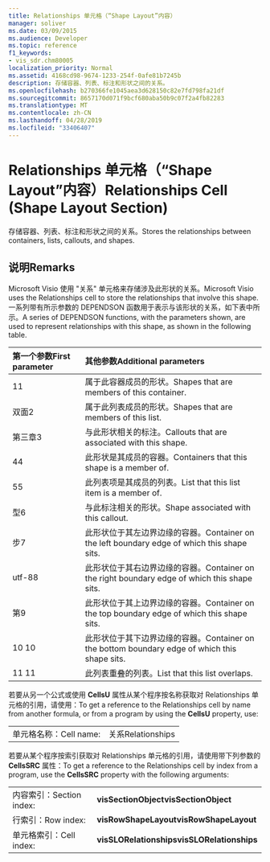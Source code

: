 ```yaml
---
title: Relationships 单元格（“Shape Layout”内容）
manager: soliver
ms.date: 03/09/2015
ms.audience: Developer
ms.topic: reference
f1_keywords:
- vis_sdr.chm80005
localization_priority: Normal
ms.assetid: 4168cd98-9674-1233-254f-0afe81b7245b
description: 存储容器、列表、标注和形状之间的关系。
ms.openlocfilehash: b270366fe1045aea3d628150c82e7fd798fa21df
ms.sourcegitcommit: 8657170d071f9bcf680aba50b9c07f2a4fb82283
ms.translationtype: MT
ms.contentlocale: zh-CN
ms.lasthandoff: 04/28/2019
ms.locfileid: "33406407"
---
```

# <a name="relationships-cell-shape-layout-section"></a><span data-ttu-id="ec1ac-103">Relationships 单元格（“Shape Layout”内容）</span><span class="sxs-lookup"><span data-stu-id="ec1ac-103">Relationships Cell (Shape Layout Section)</span></span>

<span data-ttu-id="ec1ac-104">存储容器、列表、标注和形状之间的关系。</span><span class="sxs-lookup"><span data-stu-id="ec1ac-104">Stores the relationships between containers, lists, callouts, and shapes.</span></span> 
  
## <a name="remarks"></a><span data-ttu-id="ec1ac-105">说明</span><span class="sxs-lookup"><span data-stu-id="ec1ac-105">Remarks</span></span>

 <span data-ttu-id="ec1ac-106">Microsoft Visio 使用 "关系" 单元格来存储涉及此形状的关系。</span><span class="sxs-lookup"><span data-stu-id="ec1ac-106">Microsoft Visio uses the Relationships cell to store the relationships that involve this shape.</span></span> <span data-ttu-id="ec1ac-107">一系列带有所示参数的 DEPENDSON 函数用于表示与该形状的关系，如下表中所示。</span><span class="sxs-lookup"><span data-stu-id="ec1ac-107">A series of DEPENDSON functions, with the parameters shown, are used to represent relationships with this shape, as shown in the following table.</span></span> 
  
|<span data-ttu-id="ec1ac-108">**第一个参数**</span><span class="sxs-lookup"><span data-stu-id="ec1ac-108">**First parameter**</span></span>|<span data-ttu-id="ec1ac-109">**其他参数**</span><span class="sxs-lookup"><span data-stu-id="ec1ac-109">**Additional parameters**</span></span>|
|:-----|:-----|
|<span data-ttu-id="ec1ac-110">1</span><span class="sxs-lookup"><span data-stu-id="ec1ac-110">1</span></span>  <br/> |<span data-ttu-id="ec1ac-111">属于此容器成员的形状。</span><span class="sxs-lookup"><span data-stu-id="ec1ac-111">Shapes that are members of this container.</span></span>  <br/> |
|<span data-ttu-id="ec1ac-112">双面</span><span class="sxs-lookup"><span data-stu-id="ec1ac-112">2</span></span>  <br/> |<span data-ttu-id="ec1ac-113">属于此列表成员的形状。</span><span class="sxs-lookup"><span data-stu-id="ec1ac-113">Shapes that are members of this list.</span></span>  <br/> |
|<span data-ttu-id="ec1ac-114">第三章</span><span class="sxs-lookup"><span data-stu-id="ec1ac-114">3</span></span>  <br/> |<span data-ttu-id="ec1ac-115">与此形状相关的标注。</span><span class="sxs-lookup"><span data-stu-id="ec1ac-115">Callouts that are associated with this shape.</span></span>  <br/> |
|<span data-ttu-id="ec1ac-116">4</span><span class="sxs-lookup"><span data-stu-id="ec1ac-116">4</span></span>  <br/> |<span data-ttu-id="ec1ac-117">此形状是其成员的容器。</span><span class="sxs-lookup"><span data-stu-id="ec1ac-117">Containers that this shape is a member of.</span></span>  <br/> |
|<span data-ttu-id="ec1ac-118">5</span><span class="sxs-lookup"><span data-stu-id="ec1ac-118">5</span></span>  <br/> |<span data-ttu-id="ec1ac-119">此列表项是其成员的列表。</span><span class="sxs-lookup"><span data-stu-id="ec1ac-119">List that this list item is a member of.</span></span>  <br/> |
|<span data-ttu-id="ec1ac-120">型</span><span class="sxs-lookup"><span data-stu-id="ec1ac-120">6</span></span>  <br/> |<span data-ttu-id="ec1ac-121">与此标注相关的形状。</span><span class="sxs-lookup"><span data-stu-id="ec1ac-121">Shape associated with this callout.</span></span>  <br/> |
|<span data-ttu-id="ec1ac-122">步</span><span class="sxs-lookup"><span data-stu-id="ec1ac-122">7</span></span>  <br/> |<span data-ttu-id="ec1ac-123">此形状位于其左边界边缘的容器。</span><span class="sxs-lookup"><span data-stu-id="ec1ac-123">Container on the left boundary edge of which this shape sits.</span></span>  <br/> |
|<span data-ttu-id="ec1ac-124">utf-8</span><span class="sxs-lookup"><span data-stu-id="ec1ac-124">8</span></span>  <br/> |<span data-ttu-id="ec1ac-125">此形状位于其右边界边缘的容器。</span><span class="sxs-lookup"><span data-stu-id="ec1ac-125">Container on the right boundary edge of which this shape sits.</span></span>  <br/> |
|<span data-ttu-id="ec1ac-126">第</span><span class="sxs-lookup"><span data-stu-id="ec1ac-126">9</span></span>  <br/> |<span data-ttu-id="ec1ac-127">此形状位于其上边界边缘的容器。</span><span class="sxs-lookup"><span data-stu-id="ec1ac-127">Container on the top boundary edge of which this shape sits.</span></span>  <br/> |
|<span data-ttu-id="ec1ac-128">10 </span><span class="sxs-lookup"><span data-stu-id="ec1ac-128">10</span></span>  <br/> |<span data-ttu-id="ec1ac-129">此形状位于其下边界边缘的容器。</span><span class="sxs-lookup"><span data-stu-id="ec1ac-129">Container on the bottom boundary edge of which this shape sits.</span></span>  <br/> |
|<span data-ttu-id="ec1ac-130">11 </span><span class="sxs-lookup"><span data-stu-id="ec1ac-130">11</span></span>  <br/> |<span data-ttu-id="ec1ac-131">此列表重叠的列表。</span><span class="sxs-lookup"><span data-stu-id="ec1ac-131">List that this list overlaps.</span></span>  <br/> |
   
<span data-ttu-id="ec1ac-132">若要从另一个公式或使用 **CellsU** 属性从某个程序按名称获取对 Relationships 单元格的引用，请使用：</span><span class="sxs-lookup"><span data-stu-id="ec1ac-132">To get a reference to the Relationships cell by name from another formula, or from a program by using the **CellsU** property, use:</span></span> 
  
|||
|:-----|:-----|
|<span data-ttu-id="ec1ac-133">单元格名称：</span><span class="sxs-lookup"><span data-stu-id="ec1ac-133">Cell name:</span></span>  <br/> |<span data-ttu-id="ec1ac-134">关系</span><span class="sxs-lookup"><span data-stu-id="ec1ac-134">Relationships</span></span>  <br/> |
   
<span data-ttu-id="ec1ac-135">若要从某个程序按索引获取对 Relationships 单元格的引用，请使用带下列参数的 **CellsSRC** 属性：</span><span class="sxs-lookup"><span data-stu-id="ec1ac-135">To get a reference to the Relationships cell by index from a program, use the **CellsSRC** property with the following arguments:</span></span> 
  
|||
|:-----|:-----|
|<span data-ttu-id="ec1ac-136">内容索引：</span><span class="sxs-lookup"><span data-stu-id="ec1ac-136">Section index:</span></span>  <br/> |<span data-ttu-id="ec1ac-137">**visSectionObject**</span><span class="sxs-lookup"><span data-stu-id="ec1ac-137">**visSectionObject**</span></span> <br/> |
|<span data-ttu-id="ec1ac-138">行索引：</span><span class="sxs-lookup"><span data-stu-id="ec1ac-138">Row index:</span></span>  <br/> |<span data-ttu-id="ec1ac-139">**visRowShapeLayout**</span><span class="sxs-lookup"><span data-stu-id="ec1ac-139">**visRowShapeLayout**</span></span> <br/> |
|<span data-ttu-id="ec1ac-140">单元格索引：</span><span class="sxs-lookup"><span data-stu-id="ec1ac-140">Cell index:</span></span>  <br/> |<span data-ttu-id="ec1ac-141">**visSLORelationships**</span><span class="sxs-lookup"><span data-stu-id="ec1ac-141">**visSLORelationships**</span></span> <br/> |
   

